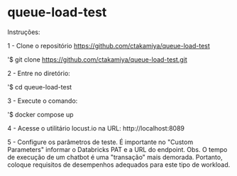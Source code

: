 # queue-load-test

Instruções:

1 - Clone o repositório https://github.com/ctakamiya/queue-load-test

'$ git clone https://github.com/ctakamiya/queue-load-test.git

2 - Entre no diretório:

'$ cd queue-load-test

3 - Execute o comando:

'$ docker compose up

4 - Acesse o utilitário locust.io na URL: http://localhost:8089

5 - Configure os parâmetros de teste. É importante no "Custom Parameters" informar o Databricks PAT e a URL do endpoint.
Obs. O tempo de execução de um chatbot é uma "transação" mais demorada. Portanto, coloque requisitos de desempenhos adequados para este tipo de workload.

